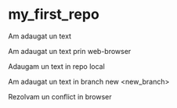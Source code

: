 ﻿# my_first_repo
Am adaugat un text

Am adaugat un text prin web-browser

Adaugam un text in repo local

Am adaugat un text in branch new <new_branch>

Rezolvam un conflict in browser
